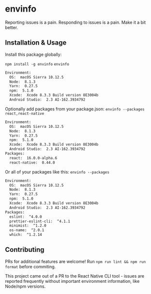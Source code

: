 # envinfo

Reporting issues is a pain. Responding to issues is a pain. Make it a bit better.

## Installation & Usage
Install this package globally:

`npm install -g envinfo` 
`envinfo`

```bash
Environment:
  OS:  macOS Sierra 10.12.5
  Node:  8.1.3
  Yarn:  0.27.5
  npm:  5.1.0
  Xcode:  Xcode 8.3.3 Build version 8E3004b
  Android Studio:  2.3 AI-162.3934792
```

Optionally add packages from your package.json:
`envinfo --packages react,react-native`

```bash
Environment:
  OS:  macOS Sierra 10.12.5
  Node:  8.1.3
  Yarn:  0.27.5
  npm:  5.1.0
  Xcode:  Xcode 8.3.3 Build version 8E3004b
  Android Studio:  2.3 AI-162.3934792
Packages:
  react:  16.0.0-alpha.6
  react-native:  0.44.0
```

Or all of your packages like this:
`envinfo --packages`

```bash
Environment:
  OS:  macOS Sierra 10.12.5
  Node:  8.1.3
  Yarn:  0.27.5
  npm:  5.1.0
  Xcode:  Xcode 8.3.3 Build version 8E3004b
  Android Studio:  2.3 AI-162.3934792
Packages:
  eslint:  ^4.0.0
  prettier-eslint-cli:  ^4.1.1
  minimist:  ^1.2.0
  os-name:  ^2.0.1
  which:  ^1.2.14
```

## Contributing
PRs for additional features are welcome! Run `npm run lint && npm run format` before commiting.

This project came out of a PR to the React Native CLI tool - issues are reported frequently without important environment information, like Node/npm versions. 
